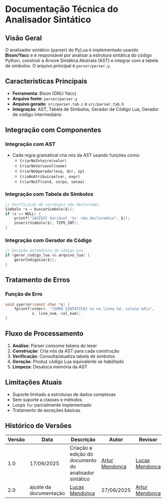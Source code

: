 # Documentação Técnica do Analisador Sintático

## Visão Geral

O analisador sintático (parser) do PyLua é implementado usando **Bison/Yacc** e é responsável por analisar a estrutura sintática do código Python, construir a Árvore Sintática Abstrata (AST) e integrar com a tabela de símbolos. O arquivo principal é `parser/parser.y`.

## Características Principais

- **Ferramenta**: Bison (GNU Yacc)
- **Arquivo fonte**: `parser/parser.y`
- **Arquivo gerado**: `src/parser.tab.c` e `src/parser.tab.h`
- **Integração**: AST, Tabela de Símbolos, Gerador de Código Lua, Gerador de código intermediário


## Integração com Componentes

### Integração com AST
- Cada regra gramatical cria nós da AST usando funções como:
  - `CriarNoInteiro(valor)`
  - `CriarNoVariavel(nome)`
  - `CriarNoOperador(esq, dir, op)`
  - `CriaNoAtribuicao(var, expr)`
  - `CriarNoIf(cond, corpo, senao)`

### Integração com Tabela de Símbolos
```c
// Verificação de variáveis não declaradas
Simbolo *s = buscarSimbolo($1);
if (s == NULL) {
    printf("[AVISO] Variável '%s' não declarada\n", $1);
    inserirSimbolo($1, TIPO_INT);
}
```

### Integração com Gerador de Código
```c
// Geração automática de código Lua
if (gerar_codigo_lua && arquivo_lua) {
    gerarCodigoLua($1);
}
```

## Tratamento de Erros

### Função de Erro
```c
void yyerror(const char *s) {
    fprintf(stderr, "[ERRO SINTATICO] %s na linha %d, coluna %d\n", 
            s, line_num, col_num);
}
```

## Fluxo de Processamento

1. **Análise**: Parser consome tokens do lexer
2. **Construção**: Cria nós da AST para cada construção
3. **Verificação**: Consulta/atualiza tabela de símbolos
4. **Geração**: Produz código Lua equivalente se habilitado
5. **Limpeza**: Desaloca memória da AST

## Limitações Atuais

- Suporte limitado a estruturas de dados complexas
- Sem suporte a classes e métodos
- Loops `for` parcialmente implementado
- Tratamento de exceções básicas

## Histórico de Versões

| Versão | Data | Descrição | Autor | Revisor |
|--------|------|-----------|--------|----------|
| 1.0 | 17/06/2025 | Criação e edição do documento do analisador sintático | [Artur Mendonça](https://github.com/ArtyMend07) | [Lucas Mendonça](https://github.com/lucasarruda9) |
| 2.0 | ajuste da documentação | [Lucas Mendonça](https://github.com/lucasarruda9) | 27/06/2025 | [Artur Mendonça](https://github.com/ArtyMend07) | 27/06/2025 |

